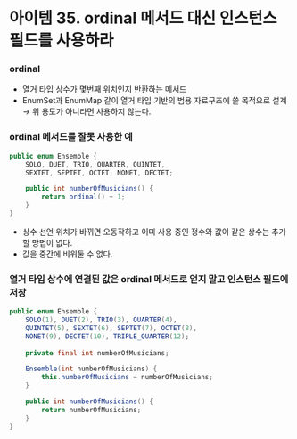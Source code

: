 # 아이템 35. ordinal 메서드 대신 인스턴스 필드를 사용하라

### ordinal

- 열거 타입 상수가 몇번째 위치인지 반환하는 메서드
- EnumSet과 EnumMap 같이 열거 타입 기반의 범용 자료구조에 쓸 목적으로 설계
→ 위 용도가 아니라면 사용하지 않는다.

### ordinal 메서드를 잘못 사용한 예

```java
public enum Ensemble {
    SOLO, DUET, TRIO, QUARTER, QUINTET,
    SEXTET, SEPTET, OCTET, NONET, DECTET;

    public int numberOfMusicians() {
        return ordinal() + 1;
    }
}
```

- 상수 선언 위치가 바뀌면 오동작하고 이미 사용 중인 정수와 값이 같은 상수는 추가할 방법이 없다.
- 값을 중간에 비워둘 수 없다.

### 열거 타입 상수에 연결된 값은 ordinal 메서드로 얻지 말고 인스턴스 필드에 저장

```java
public enum Ensemble {
    SOLO(1), DUET(2), TRIO(3), QUARTER(4),
    QUINTET(5), SEXTET(6), SEPTET(7), OCTET(8),
    NONET(9), DECTET(10), TRIPLE_QUARTER(12);
    
    private final int numberOfMusicians;

    Ensemble(int numberOfMusicians) {
        this.numberOfMusicians = numberOfMusicians;
    }

    public int numberOfMusicians() {
        return numberOfMusicians;
    }
}
```